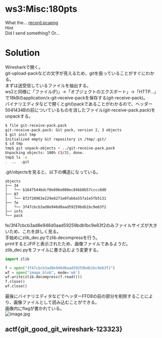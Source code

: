 # ws3:Misc:180pts
What the... [record.pcapng](record.pcapng)  
Hint  
Did I send something? Or...  

# Solution
Wiresharkで開く。  
git-upload-packなどの文字が見えるため、gitを扱っていることがすぐにわかる。  
まずは送受信しているファイルを抽出する。  
ws2と同様に「ファイル(F)」->「オブジェクトのエクスポート」->「HTTP...」で18kBのapplication/x-git-receive-packを保存する(git-receive-pack)。  
バイナリエディタなどで開くとgitのpackであることがわかるので、ヘッダー5041434Bの前についているものを消したファイル(git-receive-pack.pack)をunpackする。  
```bash
$ file git-receive-pack.pack
git-receive-pack.pack: Git pack, version 2, 3 objects
$ git init tmp
Initialized empty Git repository in /tmp/.git/
$ cd tmp
tmp$ git unpack-objects < ../git-receive-pack.pack
Unpacking objects: 100% (3/3), done.
tmp$ ls -a
.  ..  .git
```
.git/objectsを見ると、以下の構造になっている。  
```text
objects
├── 34
│   └── b1647544bdcf0e896e080ec84bb8b57cccc8d0
├── 87
│   └── 872f28963e229e8271e0fab6a557a1e5fb5131
├── fe
│   └── 3f47cbcb3ad8e946d0aad59259bdb1bc9e63f2
├── info
└── pack
```
fe/3f47cbcb3ad8e946d0aad59259bdb1bc9e63f2のみファイルサイズが大きいため、これを詳しく見る。  
手始めにzlib_dec.pyでzlib.decompressを行う。  
printするとJFIFと表示されたため、画像ファイルであるようだ。  
zlib_dec.pyをファイルに書き込むよう変更する。  
```python:zlib_dec.py
import zlib

f = open("3f47cbcb3ad8e946d0aad59259bdb1bc9e63f2")
wf = open("image_blob", mode='wb')
wf.write(zlib.decompress(f.read()))
f.close()
wf.close()
```
最後にバイナリエディタなどでヘッダーFFD8の前の部分を削除することにより、画像ファイルとして読み込むことができる。  
画像内にflagが書かれている。  
![image.jpg](image.jpg) 

## actf{git_good_git_wireshark-123323}